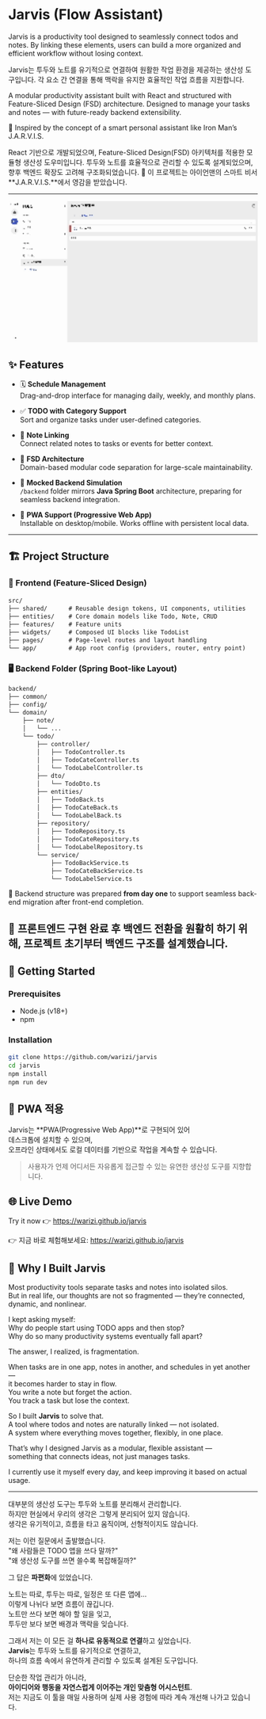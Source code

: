 # Jarvis (Flow Assistant)

Jarvis is a productivity tool designed to seamlessly connect todos and notes.
By linking these elements, users can build a more organized and efficient workflow without losing context.

Jarvis는 투두와 노트를 유기적으로 연결하여 원활한 작업 환경을 제공하는 생산성 도구입니다.
각 요소 간 연결을 통해 맥락을 유지한 효율적인 작업 흐름을 지원합니다.

A modular productivity assistant built with React and structured with Feature-Sliced Design (FSD) architecture.
Designed to manage your tasks and notes — with future-ready backend extensibility.

🧠 Inspired by the concept of a smart personal assistant like Iron Man’s J.A.R.V.I.S.

React 기반으로 개발되었으며, Feature-Sliced Design(FSD) 아키텍처를 적용한 모듈형 생산성 도우미입니다.
투두와 노트를 효율적으로 관리할 수 있도록 설계되었으며, 향후 백엔드 확장도 고려해 구조화되었습니다.
🧠 이 프로젝트는 아이언맨의 스마트 비서 **J.A.R.V.I.S.**에서 영감을 받았습니다.

---

<img src="./demo/demo.gif" alt="Jarvis demo" width="600" />

## ✨ Features

- 🗓️ **Schedule Management**  
  Drag-and-drop interface for managing daily, weekly, and monthly plans.

- ✅ **TODO with Category Support**  
  Sort and organize tasks under user-defined categories.

- 🧠 **Note Linking**  
  Connect related notes to tasks or events for better context.

- 🧩 **FSD Architecture**  
  Domain-based modular code separation for large-scale maintainability.

- 🧪 **Mocked Backend Simulation**  
  `/backend` folder mirrors **Java Spring Boot** architecture, preparing for seamless backend integration.

- 📱 **PWA Support (Progressive Web App)**  
  Installable on desktop/mobile. Works offline with persistent local data.

---

## 🏗 Project Structure

### 📁 Frontend (Feature-Sliced Design)

<pre><code>src/
├── shared/      # Reusable design tokens, UI components, utilities
├── entities/    # Core domain models like Todo, Note, CRUD
├── features/    # Feature units
├── widgets/     # Composed UI blocks like TodoList
├── pages/       # Page-level routes and layout handling
└── app/         # App root config (providers, router, entry point)
</code></pre>

### 🖥 Backend Folder (Spring Boot-like Layout)

<pre><code>backend/
├── common/                 
├── config/                 
└── domain/
    ├── note/              
    │   └── ...
    └── todo/
        ├── controller/
        │   ├── TodoController.ts
        │   ├── TodoCateController.ts
        │   └── TodoLabelController.ts
        ├── dto/
        │   └── TodoDto.ts
        ├── entities/
        │   ├── TodoBack.ts
        │   ├── TodoCateBack.ts
        │   └── TodoLabelBack.ts
        ├── repository/
        │   ├── TodoRepository.ts
        │   ├── TodoCateRepository.ts
        │   └── TodoLabelRepository.ts
        └── service/
            ├── TodoBackService.ts
            ├── TodoCateBackService.ts
            └── TodoLabelService.ts
</code></pre>

📌 Backend structure was prepared **from day one** to support seamless back-end migration after front-end completion.

## 📌 프론트엔드 구현 완료 후 백엔드 전환을 원활히 하기 위해, 프로젝트 초기부터 백엔드 구조를 설계했습니다.

## 🚀 Getting Started

### Prerequisites

- Node.js (v18+)
- npm

### Installation

```bash
git clone https://github.com/warizi/jarvis
cd jarvis
npm install
npm run dev
```

## 📱 PWA 적용

Jarvis는 **PWA(Progressive Web App)**로 구현되어 있어  
데스크톱에 설치할 수 있으며,  
오프라인 상태에서도 로컬 데이터를 기반으로 작업을 계속할 수 있습니다.

> 사용자가 언제 어디서든 자유롭게 접근할 수 있는 유연한 생산성 도구를 지향합니다.

## 🌐 Live Demo

Try it now 👉 https://warizi.github.io/jarvis

👉 지금 바로 체험해보세요: https://warizi.github.io/jarvis

## 🧠 Why I Built Jarvis

Most productivity tools separate tasks and notes into isolated silos.  
But in real life, our thoughts are not so fragmented — they’re connected, dynamic, and nonlinear.

I kept asking myself:  
Why do people start using TODO apps and then stop?  
Why do so many productivity systems eventually fall apart?

The answer, I realized, is fragmentation.

When tasks are in one app, notes in another, and schedules in yet another —  
it becomes harder to stay in flow.  
You write a note but forget the action.  
You track a task but lose the context.

So I built **Jarvis** to solve that.  
A tool where todos and notes are naturally linked — not isolated.  
A system where everything moves together, flexibly, in one place.

That’s why I designed Jarvis as a modular, flexible assistant —  
something that connects ideas, not just manages tasks.

I currently use it myself every day, and keep improving it based on actual usage.

---

대부분의 생산성 도구는 투두와 노트를 분리해서 관리합니다.  
하지만 현실에서 우리의 생각은 그렇게 분리되어 있지 않습니다.  
생각은 유기적이고, 흐름을 타고 움직이며, 선형적이지도 않습니다.

저는 이런 질문에서 출발했습니다.  
"왜 사람들은 TODO 앱을 쓰다 말까?"  
"왜 생산성 도구를 쓰면 쓸수록 복잡해질까?"

그 답은 **파편화**에 있었습니다.

노트는 따로, 투두는 따로, 일정은 또 다른 앱에...  
이렇게 나뉘다 보면 흐름이 끊깁니다.  
노트만 쓰다 보면 해야 할 일을 잊고,  
투두만 보다 보면 배경과 맥락을 잊습니다.

그래서 저는 이 모든 걸 **하나로 유동적으로 연결**하고 싶었습니다.  
**Jarvis**는 투두와 노트를 유기적으로 연결하고,  
하나의 흐름 속에서 유연하게 관리할 수 있도록 설계된 도구입니다.

단순한 작업 관리가 아니라,  
**아이디어와 행동을 자연스럽게 이어주는 개인 맞춤형 어시스턴트**.  
저는 지금도 이 툴을 매일 사용하며 실제 사용 경험에 따라 계속 개선해 나가고 있습니다.
